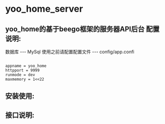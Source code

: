# yoo_home_server
yoo_home的基于beego框架的服务器API后台
配置说明:
--------------------------------
数据库 --- MySql
使用之前请配置配置文件 --- config/app.confi  
<pre><code>
appname = yoo_home
httpport = 9999  
runmode = dev   
maxmemory = 1<<22    
</code></pre>
安装使用:
---------------------------

接口说明:
---------------------------
